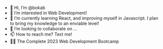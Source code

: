 - 👋 Hi, I’m @bokab
- 👀 I’m interested in Web Development!
- 🌱 I’m currently learning React, and improving myself in Javascript. I plan to bring my knowledge to an enviable level!
- 💞️ I’m looking to collaborate on ...
- 📫 How to reach me? Text me!
- 👨‍💻 The Complete 2023 Web Development Bootcamp

<!---
bokab/bokab is a ✨ special ✨ repository because its `README.md` (this file) appears on your GitHub profile.
You can click the Preview link to take a look at your changes.
--->
